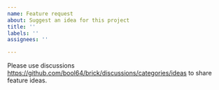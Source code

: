 ```yaml
---
name: Feature request
about: Suggest an idea for this project
title: ''
labels: ''
assignees: ''

---
```


Please use discussions https://github.com/bool64/brick/discussions/categories/ideas to share feature ideas.
